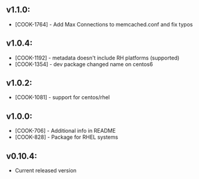 ## v1.1.0:

* [COOK-1764] - Add Max Connections to memcached.conf and fix typos

## v1.0.4:

* [COOK-1192] - metadata doesn't include RH platforms (supported)
* [COOK-1354] - dev package changed name on centos6

## v1.0.2:

* [COOK-1081] - support for centos/rhel

## v1.0.0:

* [COOK-706] - Additional info in README
* [COOK-828] - Package for RHEL systems

## v0.10.4:

* Current released version
